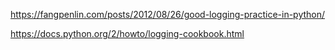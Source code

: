 https://fangpenlin.com/posts/2012/08/26/good-logging-practice-in-python/

https://docs.python.org/2/howto/logging-cookbook.html